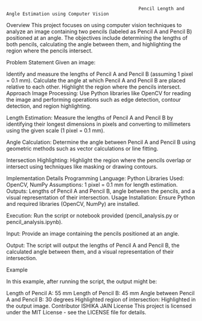                                                      Pencil Length and Angle Estimation using Computer Vision
Overview
This project focuses on using computer vision techniques to analyze an image containing two pencils (labeled as Pencil A and Pencil B) positioned at an angle. The objectives include determining the lengths of both pencils, calculating the angle between them, and highlighting the region where the pencils intersect.

Problem Statement
Given an image:

Identify and measure the lengths of Pencil A and Pencil B (assuming 1 pixel = 0.1 mm).
Calculate the angle at which Pencil A and Pencil B are placed relative to each other.
Highlight the region where the pencils intersect.
Approach
Image Processing: Use Python libraries like OpenCV for reading the image and performing operations such as edge detection, contour detection, and region highlighting.

Length Estimation: Measure the lengths of Pencil A and Pencil B by identifying their longest dimensions in pixels and converting to millimeters using the given scale (1 pixel = 0.1 mm).

Angle Calculation: Determine the angle between Pencil A and Pencil B using geometric methods such as vector calculations or line fitting.

Intersection Highlighting: Highlight the region where the pencils overlap or intersect using techniques like masking or drawing contours.

Implementation Details
Programming Language: Python
Libraries Used: OpenCV, NumPy
Assumptions: 1 pixel = 0.1 mm for length estimation.
Outputs: Lengths of Pencil A and Pencil B, angle between the pencils, and a visual representation of their intersection.
Usage
Installation: Ensure Python and required libraries (OpenCV, NumPy) are installed.

Execution: Run the script or notebook provided (pencil_analysis.py or pencil_analysis.ipynb).

Input: Provide an image containing the pencils positioned at an angle.

Output: The script will output the lengths of Pencil A and Pencil B, the calculated angle between them, and a visual representation of their intersection.

Example

In this example, after running the script, the output might be:

Length of Pencil A: 55 mm
Length of Pencil B: 45 mm
Angle between Pencil A and Pencil B: 30 degrees
Highlighted region of intersection: Highlighted in the output image.
Contributor
ISHIKA JAIN
License
This project is licensed under the MIT License - see the LICENSE file for details.

